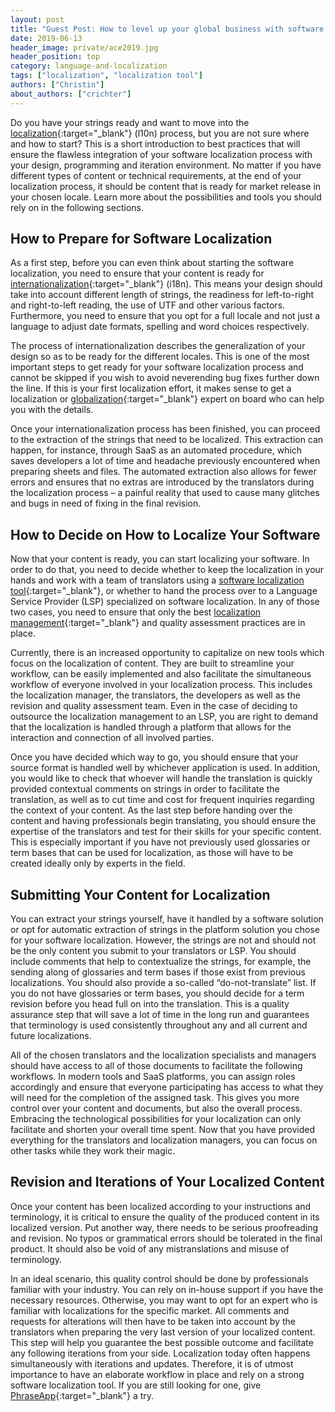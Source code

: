 ```yaml
---
layout: post
title: "Guest Post: How to level up your global business with software localization"
date: 2019-06-13
header_image: private/ace2019.jpg
header_position: top
category: language-and-localization
tags: ["localization", "localization tool"]
authors: ["Christin"]
about_authors: ["crichter"]
---
```


Do you have your strings ready and want to move into the [localization](https://phraseapp.com/blog/posts/l10n-all-stats-facts-data-youll-ever-need/?utm_campaign=l10n-simple-definition&utm_medium=blog-relations&utm_source=epages-blog){:target="_blank"} (l10n) process, but you are not sure where and how to start?
This is a short introduction to best practices that will ensure the flawless integration of your software localization process with your design, programming and iteration environment.
No matter if you have different types of content or technical requirements, at the end of your localization process, it should be content that is ready for market release in your chosen locale.
Learn more about the possibilities and tools you should rely on in the following sections.

## How to Prepare for Software Localization

As a first step, before you can even think about starting the software localization, you need to ensure that your content is ready for [internationalization](https://phraseapp.com/blog/posts/i18n-a-simple-definition/?utm_campaign=i18n-simple-definition&utm_medium=blog-relations&utm_source=epages-blog){:target="_blank"} (i18n).
This means your design should take into account different length of strings, the readiness for left-to-right and right-to-left reading, the use of UTF and other various factors.
Furthermore, you need to ensure that you opt for a full locale and not just a language to adjust date formats, spelling and word choices respectively.

The process of internationalization describes the generalization of your design so as to be ready for the different locales.
This is one of the most important steps to get ready for your software localization process and cannot be skipped if you wish to avoid neverending bug fixes further down the line.
If this is your first localization effort, it makes sense to get a localization or [globalization](https://phraseapp.com/blog/posts/globalization-vs-localization/?utm_campaign=globalization-vs-localization&utm_medium=blog-relations&utm_source=epages-blog){:target="_blank"} expert on board who can help you with the details.

Once your internationalization process has been finished, you can proceed to the extraction of the strings that need to be localized.
This extraction can happen, for instance, through SaaS as an automated procedure, which saves developers a lot of time and headache previously encountered when preparing sheets and files.
The automated extraction also allows for fewer errors and ensures that no extras are introduced by the translators during the localization process – a painful reality that used to cause many glitches and bugs in need of fixing in the final revision.

## How to Decide on How to Localize Your Software

Now that your content is ready, you can start localizing your software.
In order to do that, you need to decide whether to keep the localization in your hands and work with a team of translators using a [software localization tool](https://phraseapp.com/blog/posts/questions-to-ask-when-evaluating-the-best-software-localization-tool/?utm_campaign=5-questions-l10n-tool&utm_medium=blog-relations&utm_source=epages-blog){:target="_blank"}, or whether to hand the process over to a Language Service Provider (LSP) specialized on software localization.
In any of those two cases, you need to ensure that only the best [localization management](https://phraseapp.com/on/localization-management?utm_campaign=localization-management&utm_medium=blog-relations&utm_source=epages-blog){:target="_blank"} and quality assessment practices are in place.

Currently, there is an increased opportunity to capitalize on new tools which focus on the localization of content.
They are built to streamline your workflow, can be easily implemented and also facilitate the simultaneous workflow of everyone involved in your localization process.
This includes the localization manager, the translators, the developers as well as the revision and quality assessment team.
Even in the case of deciding to outsource the localization management to an LSP, you are right to demand that the localization is handled through a platform that allows for the interaction and connection of all involved parties.

Once you have decided which way to go, you should ensure that your source format is handled well by whichever application is used.
In addition, you would like to check that whoever will handle the translation is quickly provided contextual comments on strings in order to facilitate the translation, as well as to cut time and cost for frequent inquiries regarding the context of your content.
As the last step before handing over the content and having professionals begin translating, you should ensure the expertise of the translators and test for their skills for your specific content.
This is especially important if you have not previously used glossaries or term bases that can be used for localization, as those will have to be created ideally only by experts in the field.

## Submitting Your Content for Localization

You can extract your strings yourself, have it handled by a software solution or opt for automatic extraction of strings in the platform solution you chose for your software localization.
However, the strings are not and should not be the only content you submit to your translators or LSP.
You should include comments that help to contextualize the strings, for example, the sending along of glossaries and term bases if those exist from previous localizations.
You should also provide a so-called “do-not-translate” list.
If you do not have glossaries or term bases, you should decide for a term revision before you head full on into the translation.
This is a quality assurance step that will save a lot of time in the long run and guarantees that terminology is used consistently throughout any and all current and future localizations.

All of the chosen translators and the localization specialists and managers should have access to all of those documents to facilitate the following workflows.
In modern tools and SaaS platforms, you can assign roles accordingly and ensure that everyone participating has access to what they will need for the completion of the assigned task. This gives you more control over your content and documents, but also the overall process.
Embracing the technological possibilities for your localization can only facilitate and shorten your overall time spent.
Now that you have provided everything for the translators and localization managers, you can focus on other tasks while they work their magic.

## Revision and Iterations of Your Localized Content

Once your content has been localized according to your instructions and terminology, it is critical to ensure the quality of the produced content in its localized version.
Put another way, there needs to be serious proofreading and revision.
No typos or grammatical errors should be tolerated in the final product.
It should also be void of any mistranslations and misuse of terminology.

In an ideal scenario, this quality control should be done by professionals familiar with your industry.
You can rely on in-house support if you have the necessary resources.
Otherwise, you may want to opt for an expert who is familiar with localizations for the specific market.
All comments and requests for alterations will then have to be taken into account by the translators when preparing the very last version of your localized content.
This step will help you guarantee the best possible outcome and facilitate any following iterations from your side.
Localization today often happens simultaneously with iterations and updates.
Therefore, it is of utmost importance to have an elaborate workflow in place and rely on a strong software localization tool.
If you are still looking for one, give [PhraseApp](https://phraseapp.com/?utm_campaign=phraseapp-homepage&utm_medium=blog-relations&utm_source=epages-blog){:target="_blank"} a try.
